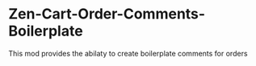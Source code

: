 # Zen-Cart-Order-Comments-Boilerplate
This mod provides the abilaty to create boilerplate comments for orders
